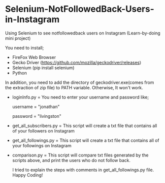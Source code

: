 # Selenium-NotFollowedBack-Users-in-Instagram

Using Selenium to see notfollowedback users on Instagram (Learn-by-doing mini project)

You need to install;
  * FireFox Web Browser
  * Gecko Driver (https://github.com/mozilla/geckodriver/releases)
  * Selenium (pip install selenium)
  * Python
  
In addition, you need to add the directory of geckodriver.exe(comes from the extraction of zip file) to PATH variable. Otherwise, It won't work.

+ loginInfo.py = You need to enter your username and password like;

  username = "jonathan"
  
  password = "livingston"
  
+ get_all_subscribers.py = This script will create a txt file that contains all of your followers on Instagram
+ get_all_followings.py = This script will create a txt file that contains all of your followings on Instagram

+ comparison.py = This script will compare txt files generated by the scripts above, and print the users who do not follow back.

  I tried to explain the steps with comments in get_all_followings.py file. Happy Coding!

